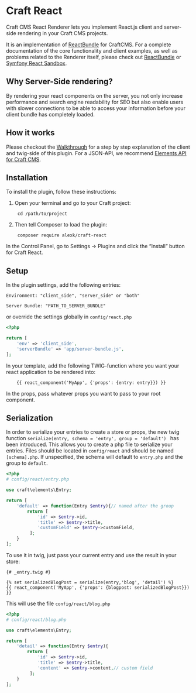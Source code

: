 # Craft React

Craft CMS React Renderer lets you implement React.js client and server-side rendering in your Craft CMS projects.

It is an implementation of [ReactBundle](https://github.com/Limenius/ReactRenderer) for CraftCMS. For a complete documentation of the core functionality and client examples, as well as problems related to the Renderer itself, please check out [ReactBundle](https://github.com/Limenius/ReactRenderer) or [Symfony React Sandbox](https://github.com/Limenius/symfony-react-sandbox).

## Why Server-Side rendering?
By rendering your react components on the server, you not only increase performance and search engine readability for SEO but also enable users with slower connections to be able to access your information before your client bundle has completely loaded.

## How it works
Please checkout the [Walkthrough](https://github.com/Limenius/symfony-react-sandbox#walkthrough) for a step by step explanation of the client and twig-side of this plugin. For a JSON-API, we recommend [Elements API for Craft CMS](https://github.com/craftcms/element-api).

## Installation

To install the plugin, follow these instructions:
1. Open your terminal and go to your Craft project:

        cd /path/to/project

2. Then tell Composer to load the plugin: 

        composer require alexk/craft-react
        
In the Control Panel, go to Settings → Plugins and click the “Install” button for Craft React.

## Setup

In the plugin settings, add the following entries:

`Environment: "client_side", "server_side" or "both"`

`Server Bundle: "PATH_TO_SERVER_BUNDLE"`

or override the settings globally in `config/react.php`


```php
<?php

return [
    'env' => 'client_side',
    'serverBundle' => 'app/server-bundle.js',
];

```


In your template, add the following TWIG-function where you want your react application to be rendered into:
```twig
    {{ react_component('MyApp', {'props': {entry: entry}}) }}
```

In the props, pass whatever props you want to pass to your root component.


## Serialization

In order to serialize your entries to create a store or props, the new twig function `serialize(entry, schema = 'entry', group = 'default') ` has been introduced. This allows you to create a php file to serialize your entries. Files should be located in `config/react` and should be named `[schema].php`.
If unspecified, the schema will default to `entry.php` and the group to `default`.

```php entry.php
<?php
# config/react/entry.php

use craft\elements\Entry;

return [
    'default' => function(Entry $entry){// named after the group
        return [
            'id' => $entry->id,
            'title' => $entry->title,
            'customField' => $entry->customField,
         ];
    }
];
```

To use it in twig, just pass your current entry and use the result in your store:

```twig 
{# _entry.twig #}

{% set serializedBlogPost = serialize(entry,'blog', 'detail') %}
{{ react_component('MyApp', {'props': {blogpost: serializedBlogPost}}) }}
```

This will use the file `config/react/blog.php`

```php
<?php
# config/react/blog.php

use craft\elements\Entry;

return [
    'detail' => function(Entry $entry){
        return [
            'id' => $entry->id,
            'title' => $entry->title,
            'content' => $entry->content,// custom field
         ];
    }
];

```
